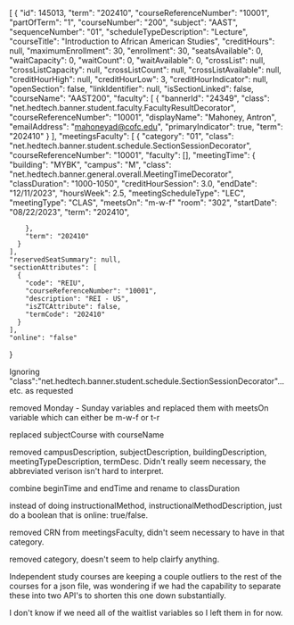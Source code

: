 [
  {
    "id": 145013,
    "term": "202410",
    "courseReferenceNumber": "10001",
    "partOfTerm": "1",
    "courseNumber": "200",
    "subject": "AAST",
    "sequenceNumber": "01",
    "scheduleTypeDescription": "Lecture",
    "courseTitle": "Introduction to African American Studies",
    "creditHours": null,
    "maximumEnrollment": 30,
    "enrollment": 30,
    "seatsAvailable": 0,
    "waitCapacity": 0,
    "waitCount": 0,
    "waitAvailable": 0,
    "crossList": null,
    "crossListCapacity": null,
    "crossListCount": null,
    "crossListAvailable": null,
    "creditHourHigh": null,
    "creditHourLow": 3,
    "creditHourIndicator": null,
    "openSection": false,
    "linkIdentifier": null,
    "isSectionLinked": false,
    "courseName": "AAST200",
    "faculty": [
      {
        "bannerId": "24349",
        "class": "net.hedtech.banner.student.faculty.FacultyResultDecorator",
        "courseReferenceNumber": "10001",
        "displayName": "Mahoney, Antron",
        "emailAddress": "mahoneyad@cofc.edu",
        "primaryIndicator": true,
        "term": "202410"
      }
    ],
    "meetingsFaculty": [
      {
        "category": "01",
        "class": "net.hedtech.banner.student.schedule.SectionSessionDecorator",
        "courseReferenceNumber": "10001",
        "faculty": [],
        "meetingTime": {
          "building": "MYBK",
          "campus": "M",
          "class": "net.hedtech.banner.general.overall.MeetingTimeDecorator",
	  "classDuration": "1000-1050",
          "creditHourSession": 3.0,
          "endDate": "12/11/2023",
          "hoursWeek": 2.5,
          "meetingScheduleType": "LEC",
          "meetingType": "CLAS",
	  "meetsOn": "m-w-f"
          "room": "302",
          "startDate": "08/22/2023",
          "term": "202410",
	  
        },
        "term": "202410"
      }
    ],
    "reservedSeatSummary": null,
    "sectionAttributes": [
      {
        "code": "REIU",
        "courseReferenceNumber": "10001",
        "description": "REI - US",
        "isZTCAttribute": false,
        "termCode": "202410"
      }
    ],
    "online": "false"
  }



Ignoring "class":"net.hedtech.banner.student.schedule.SectionSessionDecorator"... etc. as requested

removed Monday - Sunday variables and replaced them with meetsOn variable which can either be m-w-f or t-r

replaced subjectCourse with courseName

removed campusDescription, subjectDescription, buildingDescription, meetingTypeDescription, termDesc. Didn't really seem necessary, the abbreviated verison isn't hard to interpret.

combine beginTime and endTime and rename to classDuration 

instead of doing instructionalMethod, instructionalMethodDescription, just do a boolean that is online: true/false.

removed CRN from meetingsFaculty, didn't seem necessary to have in that category.

removed category, doesn't seem to help clairfy anything.

Independent study courses are keeping a couple outliers to the rest of the courses for a json file, was wondering if we had the capability to separate these into two API's to shorten this one down substantially.

I don't know if we need all of the waitlist variables so I left them in for now.
